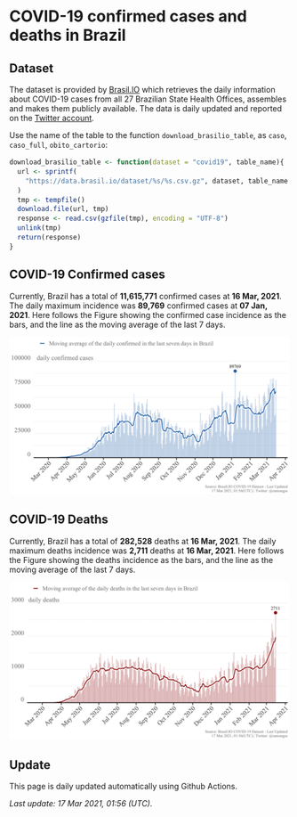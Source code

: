 COVID-19 confirmed cases and deaths in Brazil
================

## Dataset

The dataset is provided by [Brasil.IO](https://brasil.io) which
retrieves the daily information about COVID-19 cases from all 27
Brazilian State Health Offices, assembles and makes them publicly
available. The data is daily updated and reported on the [Twitter
account](https://twitter.com/brasil_io).

Use the name of the table to the function `download_brasilio_table`, as
`caso`, `caso_full`, `obito_cartorio`:

``` r
download_brasilio_table <- function(dataset = "covid19", table_name){
  url <- sprintf(
    "https://data.brasil.io/dataset/%s/%s.csv.gz", dataset, table_name
  )
  tmp <- tempfile()
  download.file(url, tmp)
  response <- read.csv(gzfile(tmp), encoding = "UTF-8")
  unlink(tmp)
  return(response)
}
```

## COVID-19 Confirmed cases

Currently, Brazil has a total of **11,615,771** confirmed cases at **16
Mar, 2021**. The daily maximum incidence was **89,769** confirmed cases
at **07 Jan, 2021**. Here follows the Figure showing the confirmed case
incidence as the bars, and the line as the moving average of the last 7
days.

![COVID-19 Confirmed Cases](figures/confirmed.png)

## COVID-19 Deaths

Currently, Brazil has a total of **282,528** deaths at **16 Mar, 2021**.
The daily maximum deaths incidence was **2,711** deaths at **16 Mar,
2021**. Here follows the Figure showing the deaths incidence as the
bars, and the line as the moving average of the last 7 days.

![COVID-19 Deaths](figures/deaths.png)

## Update

This page is daily updated automatically using Github Actions.

*Last update: 17 Mar 2021, 01:56 (UTC).*
